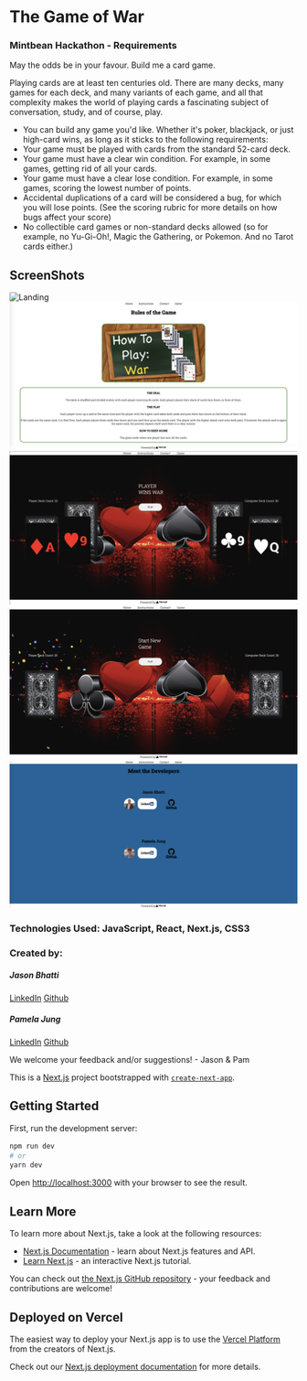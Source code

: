 # The Game of War
### Mintbean Hackathon - Requirements
May the odds be in your favour. Build me a card game.

Playing cards are at least ten centuries old. There are many decks, many games for each deck, and many variants of each game, and all that complexity makes the world of playing cards a fascinating subject of conversation, study, and of course, play.

- You can build any game you'd like. Whether it's poker, blackjack, or just high-card wins, as long as it sticks to the following requirements:
- Your game must be played with cards from the standard 52-card deck.
- Your game must have a clear win condition. For example, in some games, getting rid of all your cards.
- Your game must have a clear lose condition. For example, in some games, scoring the lowest number of points.
- Accidental duplications of a card will be considered a bug, for which you will lose points. (See the scoring rubric for more details on how bugs affect your score)
- No collectible card games or non-standard decks allowed (so for example, no Yu-Gi-Oh!, Magic the Gathering, or Pokemon. And no Tarot cards either.)

## ScreenShots
![Landing](war-card-game/public/Landing.png?raw=true)
![Instructions](war-card-game/public/Rules.png?raw=true)
![Gameplay](/war-card-game/public/WarGamePlay.png?raw=true)
![PlayerWinAnimation](war-card-game/public/ConfettiAnimation.png?raw=true)
![LinkedinLanding](war-card-game/public/LinkedinLanding.png?raw=true)

### Technologies Used: JavaScript, React, Next.js, CSS3

### Created by:
##### Jason Bhatti
[LinkedIn](https://www.linkedin.com/in/jasonbhatti/) [Github](https://github.com/bhattibytes)

##### Pamela Jung
[LinkedIn](https://www.linkedin.com/in/pamjung/) [Github](https://github.com/pamify)

We welcome your feedback and/or suggestions! - Jason & Pam

This is a [Next.js](https://nextjs.org/) project bootstrapped with [`create-next-app`](https://github.com/vercel/next.js/tree/canary/packages/create-next-app).

## Getting Started

First, run the development server:

```bash
npm run dev
# or
yarn dev
```

Open [http://localhost:3000](http://localhost:3000) with your browser to see the result.

## Learn More

To learn more about Next.js, take a look at the following resources:

- [Next.js Documentation](https://nextjs.org/docs) - learn about Next.js features and API.
- [Learn Next.js](https://nextjs.org/learn) - an interactive Next.js tutorial.

You can check out [the Next.js GitHub repository](https://github.com/vercel/next.js/) - your feedback and contributions are welcome!

## Deployed on Vercel

The easiest way to deploy your Next.js app is to use the [Vercel Platform](https://vercel.com/new?utm_medium=default-template&filter=next.js&utm_source=create-next-app&utm_campaign=create-next-app-readme) from the creators of Next.js.

Check out our [Next.js deployment documentation](https://nextjs.org/docs/deployment) for more details.
